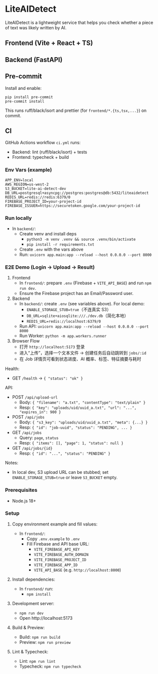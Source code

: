 # LiteAIDetect
LiteAIDetect is a lightweight service that helps you check whether a piece of text was likely written by AI.

## Frontend (Vite + React + TS)

## Backend (FastAPI)

## Pre-commit
Install and enable:
```
pip install pre-commit
pre-commit install
```
This runs ruff/black/isort and prettier (for `frontend/*.{ts,tsx,...}`) on commit.

## CI
GitHub Actions workflow `ci.yml` runs:
- Backend: lint (ruff/black/isort) + tests
- Frontend: typecheck + build

### Env Vars (example)
```
APP_ENV=local
AWS_REGION=us-west-2
S3_BUCKET=lite-ai-detect-dev
DB_URL=postgresql+asyncpg://postgres:postgres@db:5432/liteaidetect
REDIS_URL=redis://redis:6379/0
FIREBASE_PROJECT_ID=your-project-id
FIREBASE_ISSUER=https://securetoken.google.com/your-project-id
```

### Run locally
- In `backend/`:
  - Create venv and install deps
    - `python3 -m venv .venv && source .venv/bin/activate`
    - `pip install -r requirements.txt`
  - Create `.env` with the vars above
  - Run: `uvicorn app.main:app --reload --host 0.0.0.0 --port 8000`

### E2E Demo (Login → Upload → Result)
1. Frontend
   - In `frontend/`: prepare `.env` (Firebase + `VITE_API_BASE`) and run `npm run dev`.
   - Ensure the Firebase project has an Email/Password user.
2. Backend
   - In `backend/`: create `.env` (see variables above). For local demo:
     - `ENABLE_STORAGE_STUB=true`（不连真实 S3）
     - `DB_URL=sqlite+aiosqlite:///./dev.db`（简化本地）
     - `REDIS_URL=redis://localhost:6379/0`
   - Run API: `uvicorn app.main:app --reload --host 0.0.0.0 --port 8000`
   - Run Worker: `python -m app.workers.runner`
3. Browser Flow
   - 打开 `http://localhost:5173` 登录
   - 进入“上传”，选择一个文本文件 → 创建任务后自动跳转到 `jobs/:id`
   - 在 Job 详情页可看到状态进度、AI 概率、标签、特征摘要与耗时

Health:
- GET `/health` -> `{ "status": "ok" }`

API:
- POST `/api/upload-url`
  - Body: `{ "filename": "a.txt", "contentType": "text/plain" }`
  - Resp: `{ "key": "uploads/uid/uuid_a.txt", "url": "...", "expires_in": 900 }`
- POST `/api/jobs`
  - Body: `{ "s3_key": "uploads/uid/uuid_a.txt", "meta": {...} }`
  - Resp: `{ "id": "job-uuid", "status": "PENDING", ... }`
- GET `/api/jobs`
  - Query: `page`, `status`
  - Resp: `{ "items": [], "page": 1, "status": null }`
- GET `/api/jobs/{id}`
  - Resp: `{ "id": "...", "status": "PENDING" }`

Notes:
- In local dev, S3 upload URL can be stubbed; set `ENABLE_STORAGE_STUB=true` or leave `S3_BUCKET` empty.

### Prerequisites
- Node.js 18+

### Setup
1. Copy environment example and fill values:
   - In `frontend/`:
     - Copy `.env.example` to `.env`
     - Fill Firebase and API base URL:
       - `VITE_FIREBASE_API_KEY`
       - `VITE_FIREBASE_AUTH_DOMAIN`
       - `VITE_FIREBASE_PROJECT_ID`
       - `VITE_FIREBASE_APP_ID`
       - `VITE_API_BASE` (e.g. `http://localhost:8000`)

2. Install dependencies:
   - In `frontend/` run:
     - `npm install`

3. Development server:
   - `npm run dev`
   - Open http://localhost:5173

4. Build & Preview:
   - Build: `npm run build`
   - Preview: `npm run preview`

5. Lint & Typecheck:
   - Lint: `npm run lint`
   - Typecheck: `npm run typecheck`

